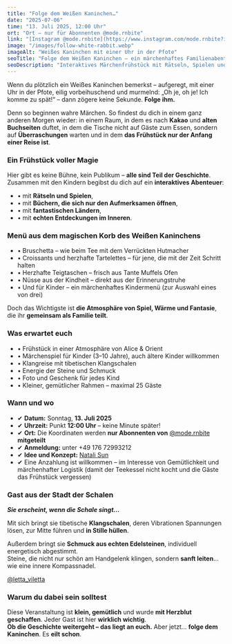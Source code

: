 ```yaml
---
title: "Folge dem Weißen Kaninchen…"
date: "2025-07-06"
time: "13. Juli 2025, 12:00 Uhr"
ort: "Ort – nur für Abonnenten @mode.rnbite"
link: "[Instagram @mode.rnbite](https://www.instagram.com/mode.rnbite?igsh=NWtwbWpleHhjZDJq)"
image: "/images/follow-white-rabbit.webp"
imageAlt: "Weißes Kaninchen mit einer Uhr in der Pfote"
seoTitle: "Folge dem Weißen Kaninchen – ein märchenhaftes Familienabenteuer in München"
seoDescription: "Interaktives Märchenfrühstück mit Rätseln, Spielen und Magie für die ganze Familie in München – nur mit Anmeldung!"
---
```


Wenn du plötzlich ein Weißes Kaninchen bemerkst – aufgeregt, mit einer Uhr in der Pfote, eilig vorbeihuschend und murmelnd: „Oh je, oh je! Ich komme zu spät!“ – dann zögere keine Sekunde. **Folge ihm.**

Denn so beginnen wahre Märchen. So findest du dich in einem ganz anderen Morgen wieder: in einem Raum, in dem es nach **Kakao** und **alten Buchseiten** duftet, in dem die Tische nicht auf Gäste zum Essen, sondern auf **Überraschungen** warten und in dem **das Frühstück nur der Anfang einer Reise ist**.

### Ein Frühstück voller Magie

Hier gibt es keine Bühne, kein Publikum – **alle sind Teil der Geschichte**. Zusammen mit den Kindern begibst du dich auf ein **interaktives Abenteuer**:
- • mit **Rätseln und Spielen**,
- • mit **Büchern, die sich nur den Aufmerksamen öffnen**,
- • mit **fantastischen Ländern**,
- • mit **echten Entdeckungen im Inneren**.

### Menü aus dem magischen Korb des Weißen Kaninchens

- • Bruschetta – wie beim Tee mit dem Verrückten Hutmacher  
- • Croissants und herzhafte Tartelettes – für jene, die mit der Zeit Schritt halten  
- • Herzhafte Teigtaschen – frisch aus Tante Muffels Ofen  
- • Nüsse aus der Kindheit – direkt aus der Erinnerungstruhe  
- • Und für Kinder – ein märchenhaftes Kindermenü (zur Auswahl eines von drei)

Doch das Wichtigste ist **die Atmosphäre von Spiel, Wärme und Fantasie**, die ihr **gemeinsam als Familie teilt**.

### Was erwartet euch

- • Frühstück in einer Atmosphäre von Alice & Orient  
- • Märchenspiel für Kinder (3–10 Jahre), auch ältere Kinder willkommen  
- • Klangreise mit tibetischen Klangschalen  
- • Energie der Steine und Schmuck  
- • Foto und Geschenk für jedes Kind  
- • Kleiner, gemütlicher Rahmen – maximal 25 Gäste

### Wann und wo

- ✔ **Datum:** Sonntag, **13. Juli 2025**  
- ✔ **Uhrzeit:** Punkt **12:00 Uhr** – keine Minute später!  
- ✔ **Ort:** Die Koordinaten werden **nur Abonnenten von** [@mode.rnbite](https://www.instagram.com/mode.rnbite?igsh=NWtwbWpleHhjZDJq) **mitgeteilt**  
- ✔ **Anmeldung:** unter +49 176 72993212  
- ✔ **Idee und Konzept:** [Natali Sun](https://www.instagram.com/orangesunstudio?igsh=MXZ4bnBnY29qY2cwMg==)  
- ✔ Eine Anzahlung ist willkommen – im Interesse von Gemütlichkeit und märchenhafter Logistik (damit der Teekessel nicht kocht und die Gäste das Frühstück vergessen)

### Gast aus der Stadt der Schalen

_**Sie erscheint, wenn die Schale singt…**_

Mit sich bringt sie tibetische **Klangschalen**, deren Vibrationen Spannungen lösen, zur Mitte führen und **in Stille hüllen**.

Außerdem bringt sie **Schmuck aus echten Edelsteinen**, individuell energetisch abgestimmt.  
Steine, die nicht nur schön am Handgelenk klingen, sondern **sanft leiten**… wie eine innere Kompassnadel.

[@letta_viletta](https://www.instagram.com/letta_viletta?igsh=MXhlcGcyZGM0enl0Yw==)

### Warum du dabei sein solltest

Diese Veranstaltung ist **klein, gemütlich** und wurde **mit Herzblut geschaffen**. Jeder Gast ist hier **wirklich wichtig**.  
**Ob die Geschichte weitergeht – das liegt an euch.** Aber jetzt… **folge dem Kaninchen**. Es **eilt schon**.
